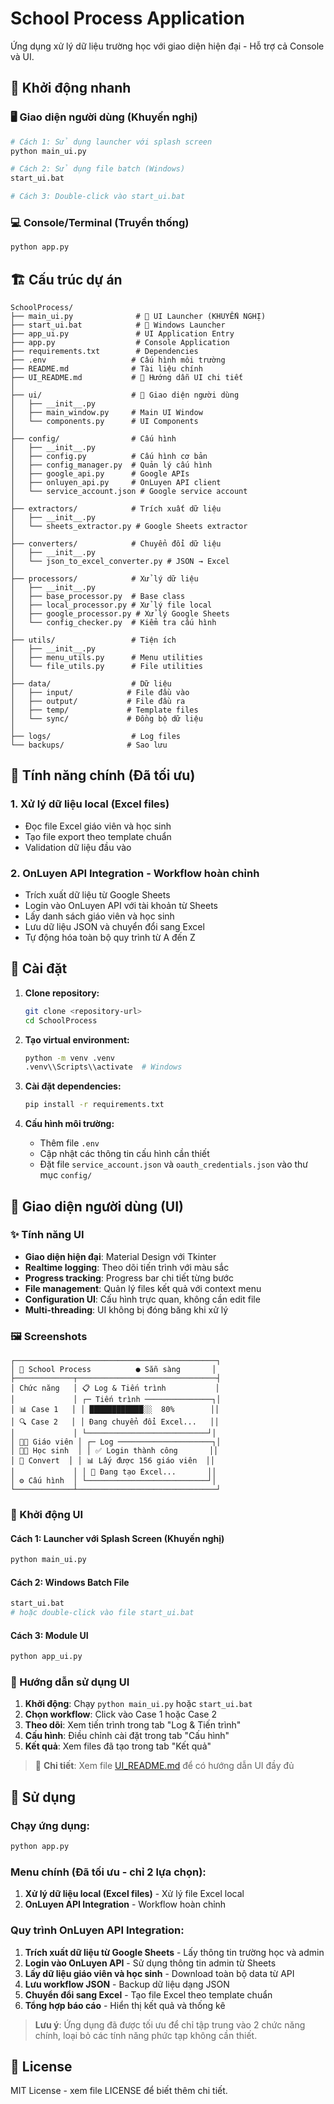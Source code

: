 # School Process Application

Ứng dụng xử lý dữ liệu trường học với giao diện hiện đại - Hỗ trợ cả Console và UI.

## 🚀 Khởi động nhanh

### 🖥️ Giao diện người dùng (Khuyến nghị)
```bash
# Cách 1: Sử dụng launcher với splash screen
python main_ui.py

# Cách 2: Sử dụng file batch (Windows)
start_ui.bat

# Cách 3: Double-click vào start_ui.bat
```

### 💻 Console/Terminal (Truyền thống)
```bash
python app.py
```

## 🏗️ Cấu trúc dự án

```
SchoolProcess/
├── main_ui.py              # 🎨 UI Launcher (KHUYẾN NGHỊ)
├── start_ui.bat            # 🚀 Windows Launcher  
├── app_ui.py               # UI Application Entry
├── app.py                  # Console Application
├── requirements.txt        # Dependencies
├── .env                   # Cấu hình môi trường
├── README.md              # Tài liệu chính
├── UI_README.md           # 📖 Hướng dẫn UI chi tiết
│
├── ui/                    # 🎨 Giao diện người dùng
│   ├── __init__.py
│   ├── main_window.py     # Main UI Window
│   └── components.py      # UI Components
│
├── config/                # Cấu hình
│   ├── __init__.py
│   ├── config.py          # Cấu hình cơ bản
│   ├── config_manager.py  # Quản lý cấu hình
│   ├── google_api.py      # Google APIs
│   ├── onluyen_api.py     # OnLuyen API client
│   └── service_account.json # Google service account
│
├── extractors/            # Trích xuất dữ liệu
│   ├── __init__.py
│   └── sheets_extractor.py # Google Sheets extractor
│
├── converters/            # Chuyển đổi dữ liệu
│   ├── __init__.py
│   └── json_to_excel_converter.py # JSON → Excel
│
├── processors/            # Xử lý dữ liệu
│   ├── __init__.py
│   ├── base_processor.py  # Base class
│   ├── local_processor.py # Xử lý file local
│   ├── google_processor.py # Xử lý Google Sheets
│   └── config_checker.py  # Kiểm tra cấu hình
│
├── utils/                 # Tiện ích
│   ├── __init__.py
│   ├── menu_utils.py      # Menu utilities
│   └── file_utils.py      # File utilities
│
├── data/                  # Dữ liệu
│   ├── input/            # File đầu vào
│   ├── output/           # File đầu ra
│   ├── temp/             # Template files
│   └── sync/             # Đồng bộ dữ liệu
│
├── logs/                  # Log files
└── backups/              # Sao lưu
```

## 🚀 Tính năng chính (Đã tối ưu)

### 1. Xử lý dữ liệu local (Excel files)

- Đọc file Excel giáo viên và học sinh
- Tạo file export theo template chuẩn
- Validation dữ liệu đầu vào

### 2. OnLuyen API Integration - Workflow hoàn chỉnh

- Trích xuất dữ liệu từ Google Sheets
- Login vào OnLuyen API với tài khoản từ Sheets
- Lấy danh sách giáo viên và học sinh
- Lưu dữ liệu JSON và chuyển đổi sang Excel
- Tự động hóa toàn bộ quy trình từ A đến Z

## 🔧 Cài đặt

1. **Clone repository:**

   ```bash
   git clone <repository-url>
   cd SchoolProcess
   ```

2. **Tạo virtual environment:**

   ```bash
   python -m venv .venv
   .venv\\Scripts\\activate  # Windows
   ```

3. **Cài đặt dependencies:**

   ```bash
   pip install -r requirements.txt
   ```

4. **Cấu hình môi trường:**
   - Thêm file `.env`
   - Cập nhật các thông tin cấu hình cần thiết
   - Đặt file `service_account.json` và `oauth_credentials.json` vào thư mục `config/`

## 🎨 Giao diện người dùng (UI)

### ✨ Tính năng UI

- **Giao diện hiện đại**: Material Design với Tkinter
- **Realtime logging**: Theo dõi tiến trình với màu sắc
- **Progress tracking**: Progress bar chi tiết từng bước
- **File management**: Quản lý files kết quả với context menu
- **Configuration UI**: Cấu hình trực quan, không cần edit file
- **Multi-threading**: UI không bị đóng băng khi xử lý

### 🖼️ Screenshots

```
┌─────────────────────────────────────────────┐
│ 🏫 School Process          ● Sẵn sàng       │
├─────────────┬───────────────────────────────┤
│ Chức năng   │ 📋 Log & Tiến trình           │
│             │ ┌─ Tiến trình ───────────────┐│
│ 📊 Case 1   │ │ ████████████░░  80%        ││
│ 🔍 Case 2   │ │ Đang chuyển đổi Excel...   ││
│             │ └───────────────────────────┘│
│ 👨‍🏫 Giáo viên │ ┌─ Log ─────────────────────┐│
│ 👨‍🎓 Học sinh  │ │ ✅ Login thành công       ││
│ 📄 Convert  │ │ 📊 Lấy được 156 giáo viên  ││
│             │ │ 🔄 Đang tạo Excel...       ││
│ ⚙️ Cấu hình  │ └───────────────────────────┘│
└─────────────┴───────────────────────────────┘
```

### 🚀 Khởi động UI

#### Cách 1: Launcher với Splash Screen (Khuyến nghị)
```bash
python main_ui.py
```

#### Cách 2: Windows Batch File  
```bash
start_ui.bat
# hoặc double-click vào file start_ui.bat
```

#### Cách 3: Module UI
```bash
python app_ui.py
```

### 📖 Hướng dẫn sử dụng UI

1. **Khởi động**: Chạy `python main_ui.py` hoặc `start_ui.bat`
2. **Chọn workflow**: Click vào Case 1 hoặc Case 2
3. **Theo dõi**: Xem tiến trình trong tab "Log & Tiến trình"
4. **Cấu hình**: Điều chỉnh cài đặt trong tab "Cấu hình"
5. **Kết quả**: Xem files đã tạo trong tab "Kết quả"

> 📘 **Chi tiết**: Xem file [UI_README.md](UI_README.md) để có hướng dẫn UI đầy đủ

## 🎯 Sử dụng

### Chạy ứng dụng:

```bash
python app.py
```

### Menu chính (Đã tối ưu - chỉ 2 lựa chọn):

1. **Xử lý dữ liệu local (Excel files)** - Xử lý file Excel local
2. **OnLuyen API Integration** - Workflow hoàn chỉnh

### Quy trình OnLuyen API Integration:

1. **Trích xuất dữ liệu từ Google Sheets** - Lấy thông tin trường học và admin
2. **Login vào OnLuyen API** - Sử dụng thông tin admin từ Sheets
3. **Lấy dữ liệu giáo viên và học sinh** - Download toàn bộ data từ API
4. **Lưu workflow JSON** - Backup dữ liệu dạng JSON
5. **Chuyển đổi sang Excel** - Tạo file Excel theo template chuẩn
6. **Tổng hợp báo cáo** - Hiển thị kết quả và thống kê

> **Lưu ý**: Ứng dụng đã được tối ưu để chỉ tập trung vào 2 chức năng chính, loại bỏ các tính năng phức tạp không cần thiết.

## 📄 License

MIT License - xem file LICENSE để biết thêm chi tiết.
